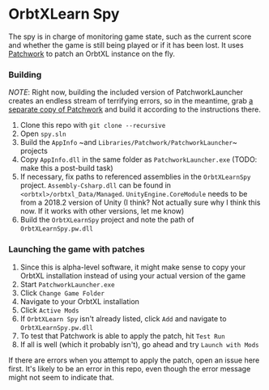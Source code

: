 # OrbtXLearn Spy

The spy is in charge of monitoring game state, such as the current score and whether the game
is still being played or if it has been lost. It uses [Patchwork][patchwork] to patch an OrbtXL
instance on the fly.


### Building

*NOTE*: Right now, building the included version of PatchworkLauncher creates an endless stream of
terrifying errors, so in the meantime, grab [a separate copy of Patchwork][patchwork-releases] and
build it according to the instructions there.

1. Clone this repo with `git clone --recursive`
2. Open `spy.sln`
3. Build the `AppInfo` ~and `Libraries/Patchwork/PatchworkLauncher`~ projects
4. Copy `AppInfo.dll` in the same folder as `PatchworkLauncher.exe` (TODO: make this a post-build task)
5. If necessary, fix paths to referenced assemblies in the `OrbtXLearnSpy` project.
	`Assembly-Csharp.dll` can be found in `<orbtxl>/orbtxl_Data/Managed`. `UnityEngine.CoreModule`
	needs to be from a 2018.2 version of Unity (I think? Not actually sure why I think this now. If
	it works with other versions, let me know)
6. Build the `OrbtXLearnSpy` project and note the path of `OrbtXLearnSpy.pw.dll`


### Launching the game with patches

1. Since this is alpha-level software, it might make sense to copy your OrbtXL installation instead
   of using your actual version of the game
2. Start `PatchworkLauncher.exe`
3. Click `Change Game Folder`
4. Navigate to your OrbtXL installation
5. Click `Active Mods`
6. If `OrbtXLearn Spy` isn't already listed, click `Add` and navigate to `OrbtXLearnSpy.pw.dll`
7. To test that Patchwork is able to apply the patch, hit `Test Run`
8. If all is well (which it probably isn't), go ahead and try `Launch with Mods`

If there are errors when you attempt to apply the patch, open an issue here first. It's likely to
be an error in this repo, even though the error message might not seem to indicate that.


[spy]: spy/
[patchwork]: https://github.com/GregRos/Patchwork
[patchwork-releases]: https://github.com/GregRos/Patchwork/releases
